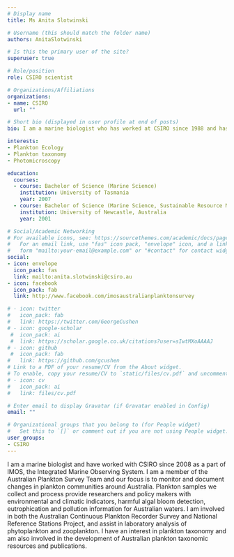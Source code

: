 ```yaml
---
# Display name
title: Ms Anita Slotwinski

# Username (this should match the folder name)
authors: AnitaSlotwinski

# Is this the primary user of the site?
superuser: true

# Role/position
role: CSIRO scientist

# Organizations/Affiliations
organizations:
- name: CSIRO
  url: ""

# Short bio (displayed in user profile at end of posts)
bio: I am a marine biologist who has worked at CSIRO since 1988 and has specialised in zooplankton and phytoplankton ecology for the last 10 years.

interests:
- Plankton Ecology
- Plankton taxonomy
- Photomicroscopy

education:
  courses:
  - course: Bachelor of Science (Marine Science)
    institution: University of Tasmania
    year: 2007
  - course: Bachelor of Science (Marine Science, Sustainable Resource Management)
    institution: University of Newcastle, Australia
    year: 2001

# Social/Academic Networking
# For available icons, see: https://sourcethemes.com/academic/docs/page-builder/#icons
#   For an email link, use "fas" icon pack, "envelope" icon, and a link in the
#   form "mailto:your-email@example.com" or "#contact" for contact widget.
social:
- icon: envelope
  icon_pack: fas
  link: mailto:anita.slotwinski@csiro.au
- icon: facebook
  icon_pack: fab
  link: http://www.facebook.com/imosaustralianplanktonsurvey

# - icon: twitter
#   icon_pack: fab
#   link: https://twitter.com/GeorgeCushen
# - icon: google-scholar
 #  icon_pack: ai
 #  link: https://scholar.google.co.uk/citations?user=sIwtMXoAAAAJ
# - icon: github
 #  icon_pack: fab
#   link: https://github.com/gcushen
# Link to a PDF of your resume/CV from the About widget.
# To enable, copy your resume/CV to `static/files/cv.pdf` and uncomment the lines below.
# - icon: cv
#   icon_pack: ai
#   link: files/cv.pdf

# Enter email to display Gravatar (if Gravatar enabled in Config)
email: ""

# Organizational groups that you belong to (for People widget)
#   Set this to `[]` or comment out if you are not using People widget.
user_groups:
- CSIRO
---
```


I am a marine biologist and have worked with CSIRO since 2008 as a part of IMOS, the Integrated Marine Observing System. I am a member of the Australian Plankton Survey Team and our focus is to monitor and document changes in plankton communities around Australia. Plankton samples we collect and process provide researchers and policy makers with environmental and climatic indicators, harmful algal bloom detection, eutrophication and pollution information for Australian waters. I am involved in both the Australian Continuous Plankton Recorder Survey and National Reference Stations Project, and assist in laboratory analysis of phytoplankton and zooplankton. I have an interest in plankton taxonomy and am also involved in the development of Australian plankton taxonomic resources and publications.
